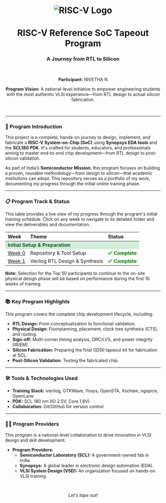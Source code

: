 <div align="center">
  <br>
  <h1><img src="https://img.shields.io/badge/RISC--V%20Tapeout%20Program-blue?style=for-the-badge&logo=RISC-V&logoColor=white" alt="RISC-V Logo"></h1>
  <h1>RISC-V Reference SoC Tapeout Program</h1>
  <h3>A Journey from RTL to Silicon</h3>
  <br>
  <p><b>Participant:</b> NIVETHA N</p>
  <p><b>Program Vision:</b> A national-level initiative to empower engineering students with the most authentic VLSI experience—from RTL design to actual silicon fabrication.</p>
  <br>
</div>

---

### 🚀 Program Introduction

This project is a complete, hands-on journey to design, implement, and fabricate a **RISC-V System-on-Chip (SoC)** using **Synopsys EDA tools** and the **SCL180 PDK**. It's crafted for students, educators, and professionals aiming to master end-to-end chip development—from RTL design to post-silicon validation.

As part of India’s **Semiconductor Mission**, this program focuses on building a proven, reusable methodology—from design to silicon—that academic institutions can adopt. This repository serves as a portfolio of my work, documenting my progress through the initial online training phase.

---

### 📋 Program Track & Status

This table provides a live view of my progress through the program's initial training schedule. Click on any week to navigate to its detailed folder and view the deliverables and documentation.

<table width="100%">
  <thead>
    <tr>
      <th><div align="left">Week</div></th>
      <th><div align="left">Theme</div></th>
      <th><div align="left">Status</div></th>
    </tr>
  </thead>
  <tbody>
    <tr>
      <td colspan="3" style="background-color:#d4edda; color:#155724; font-weight:bold;"><div align="left">Initial Setup & Preparation</div></td>
    </tr>
    <tr>
      <td><a href="./Week_0/README.md">Week 0</a></td>
      <td>Repository & Tool Setup</td>
      <td><span style="color:green;font-weight:bold;">✅ Complete</span></td>
    </tr>
    <tr>
       </tr>
    <tr>
      <td><a href="./Week_1/README.md">Week 1</a></td>
      <td>Verilog RTL Design & Synthesis</td>
      <td><span style="color:green;font-weight:bold;">✅ Complete</span></td>
    </tr>
    <tr>
  </tbody>
</table>

**Note:** Selection for the Top 50 participants to continue to the on-site physical design phase will be based on performance during the first 10 weeks of training.

---

### 📚 Key Program Highlights

This program covers the complete chip development lifecycle, including:
-   **RTL Design:** From conceptualization to functional validation.
-   **Physical Design:** Floorplanning, placement, clock tree synthesis (CTS), and routing.
-   **Sign-off:** Multi-corner timing analysis, DRC/LVS, and power integrity (IR/EM).
-   **Silicon Fabrication:** Preparing the final GDSII tapeout kit for fabrication at SCL.
-   **Post-Silicon Validation:** Testing the fabricated chip.

---

### 🛠️ Tools & Technologies Used

-   **Training Stack:** iverilog, GTKWave, Yosys, OpenSTA, Xschem, ngspice, OpenLane
-   **PDK:** SCL 180 nm (IO 2.5V, Core 1.8V)
-   **Collaboration:** Git/GitHub for version control

---

### 🧑‍💻 Program Providers 

This program is a national-level collaboration to drive innovation in VLSI design and skill development.

- **Program Providers:**
  - **Semiconductor Laboratory (SCL):** A government-owned fab in India.
  - **Synopsys:** A global leader in electronic design automation (EDA).
  - **VLSI System Design (VSD):** An organization focused on hands-on VLSI training.


<br>
<div align="center">
  <p><i>Let's tape out!</i></p>
</div>
